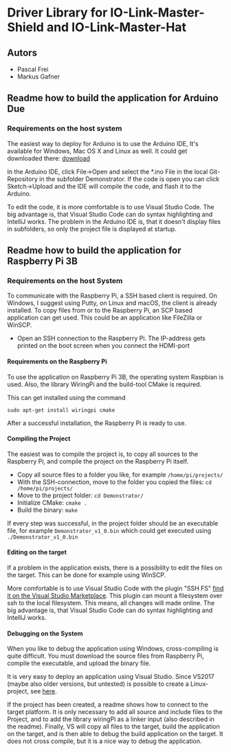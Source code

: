 # Driver Library for IO-Link-Master-Shield and IO-Link-Master-Hat

## Autors
- Pascal Frei
- Markus Gafner

## Readme how to build the application for Arduino Due
### Requirements on the host system
The easiest way to deploy for Arduino is to use the Arduino IDE, It's available for Windows, Mac OS X and Linux as well. It could get downloaded there: [download]( https://www.arduino.cc/en/Main/Software)

In the Arduino IDE, click File->Open and select the *.ino File in the local Git-Repository in the subfolder Demonstrator. If the code is open you can click Sketch->Upload and the IDE will compile the code, and flash it to the Arduino.

To edit the code, it is more comfortable is to use Visual Studio Code. The big advantage is, that Visual Studio Code can do syntax highlighting and IntelliJ works. The problem in the Arduino IDE is, that it doesn't display files in subfolders, so only the project file is displayed at startup.

## Readme how to build the application for Raspberry Pi 3B
### Requirements on the host System
To communicate with the Raspberry Pi, a SSH based client is required. On Windows, I suggest using Putty, on Linux and macOS, the client is already installed.
To copy files from or to the Raspberry Pi, an SCP based application can get used. This could be an application like FileZilla or WinSCP.

- Open an SSH connection to the Raspberry Pi. The IP-address gets printed on the boot screen when you connect the HDMI-port

#### Requirements on the Raspberry Pi
To use the application on Raspberry Pi 3B, the operating system Raspbian is used. Also, the library WiringPi and the build-tool CMake is required.

This can get installed using the command 

``` sudo apt-get install wiringpi cmake ```

After a successful installation, the Raspberry Pi is ready to use.

#### Compiling the Project

The easiest was to compile the project is, to copy all sources to the Raspberry Pi, and compile the project on the Raspberry Pi itself.

- Copy all source files to a folder you like, for example ```/home/pi/projects/```
- With the SSH-connection, move to the folder you copied the files: ```cd /home/pi/projects/```
- Move to the project folder: ```cd Demonstrator/```
- Initialize CMake: ```cmake .```
- Build the binary: ```make```

If every step was successful, in the project folder should be an executable file, for example ```Demonstrator_v1_0.bin``` which could get executed using ```./Demonstrator_v1_0.bin```

#### Editing on the target
If a problem in the application exists, there is a possibility to edit the files on the target. This can be done for example using WinSCP.

More comfortable is to use Visual Studio Code with the plugin "SSH FS" [find it on the Visual Studio Marketplace](https://marketplace.visualstudio.com/items?itemName=Kelvin.vscode-sshfs). This plugin can mount a filesystem over ssh to the local filesystem. This means, all changes will made online. The big advantage is, that Visual Studio Code can do syntax highlighting and IntelliJ works.

#### Debugging on the System
When you like to debug the application using Windows, cross-compiling is quite difficult. You must download the source files from Raspberry Pi, compile the executable, and upload the binary file.

It is very easy to deploy an application using Visual Studio. Since VS2017 (maybe also older versions, but untested) is possible to create a Linux-project, see [here](https://docs.microsoft.com/en-us/cpp/linux/create-a-new-linux-project?view=vs-2019).

If the project has been created, a readme shows how to connect to the target platform. It is only necessary to add all source and include files to the Project, and to add the library wiringPi as a linker input (also described in the readme). Finally, VS will copy all files to the target, build the application on the target, and is then able to debug the build application on the target. It does not cross compile, but it is a nice way to debug the application.
